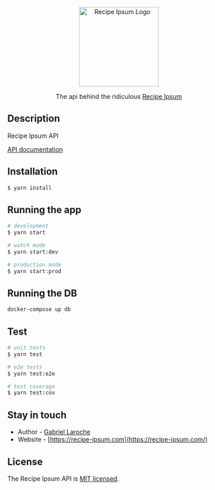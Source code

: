 <p align="center">
  <a href="https://recipe-ipsum.com/" target="blank"><img src="https://recipe-ipsum.com/apple-touch-icon.76a3fa73.png" width="180" alt="Recipe Ipsum Logo" /></a>
</p>
<p align="center">
    The api behind the ridiculous <a href="https://recipe-ipsum.com">Recipe Ipsum</a>
</p>

## Description
Recipe Ipsum API

[API documentation](https://docs.recipe-ipsum.com)

## Installation

```bash
$ yarn install
```

## Running the app

```bash
# development
$ yarn start

# watch mode
$ yarn start:dev

# production mode
$ yarn start:prod
```

## Running the DB
```bash
docker-compose up db
```

## Test

```bash
# unit tests
$ yarn test

# e2e tests
$ yarn test:e2e

# test coverage
$ yarn test:cov
```

## Stay in touch

- Author - [Gabriel Laroche](https://gabriellaroche.dev)
- Website - [https://recipe-ipsum.com](https://recipe-ipsum.com/)

## License

  The Recipe Ipsum API is [MIT licensed](LICENSE).

